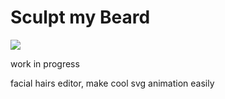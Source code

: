 # Sculpt my Beard

[![](https://img.shields.io/travis/Platane/sculpt-my-beard/master.svg?style=flat)](https://travis-ci.org/Platane/sculpt-my-beard)

work in progress

facial hairs editor, make cool svg animation easily
